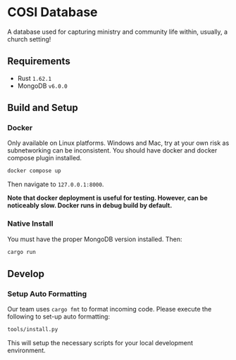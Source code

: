 # COSI Database

A database used for capturing ministry and community life within, usually, a church setting!

## Requirements

* Rust `1.62.1`
* MongoDB `v6.0.0`

## Build and Setup

### Docker

Only available on Linux platforms. Windows and Mac, try at your own risk as subnetworking can be inconsistent.
You should have docker and docker compose plugin installed.

```bash
docker compose up
```

Then navigate to `127.0.0.1:8000`.

**Note that docker deployment is useful for testing. However, can be noticeably slow. Docker runs in debug build by default.**

### Native Install

You must have the proper MongoDB version installed. Then:

```bash
cargo run
```

## Develop

### Setup Auto Formatting

Our team uses `cargo fmt` to format incoming code.
Please execute the following to set-up auto formatting:

```bash
tools/install.py
```

This will setup the necessary scripts for your local development environment.
